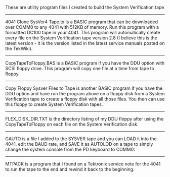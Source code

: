 These are utility program files I created to build the System Verification tape
**************
4041 Clone SysVer4 Tape.tx is a BASIC program that can be downloaded over COMM0 to any 4041 with 512KB of memory.
Run this program with a formatted DC100 tape in your 4041.  This program will automatically create every file on the System Verification tape version 2.8 (I believe this is the latest version - it is the version listed in the latest service manuals posted on the TekWiki).
**************
CopyTapeToFloppy.BAS is a BASIC program if you have the DDU option with SCSI floppy drive.  This program will copy one file at a time from tape to floppy.
**************
Copy Floppy Sysver Files to Tape is another BASIC program if you have the DDU option and have run the program above on a floppy disk from a System Verification tape to create a floppy disk with all those files.  You then can use this floppy to create System Verification tapes.
**************
FLEX_DISK_DIR.TXT is the directory listing of my DDU floppy after using the CopyTapeToFloppy on each file on the System Verification disk.
**************
GAUTO is a file I added to the SYSVER tape and you can LOAD it into the 4041, edit the BAUD rate, and SAVE it as AUTOLOD on a tape to simply change the system console from the PD keyboard to COMM0:
**************
MTPACK is a program that I found on a Tektronix service note for the 4041 to run the tape to the end and rewind it back to the beginning.
